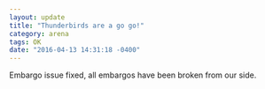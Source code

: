 ```yaml
---
layout: update
title: "Thunderbirds are a go go!"
category: arena
tags: OK
date: "2016-04-13 14:31:18 -0400"
---
```


Embargo issue fixed, all embargos have been broken from our side.
